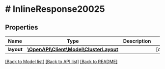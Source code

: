 # # InlineResponse20025

## Properties

Name | Type | Description | Notes
------------ | ------------- | ------------- | -------------
**layout** | [**\OpenAPI\Client\Model\ClusterLayout**](ClusterLayout.md) |  | [optional]

[[Back to Model list]](../../README.md#models) [[Back to API list]](../../README.md#endpoints) [[Back to README]](../../README.md)
